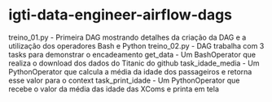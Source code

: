 # igti-data-engineer-airflow-dags

treino_01.py - Primeira DAG mostrando detalhes da criação da DAG e a utilização dos operadores Bash e Python
treino_02.py - DAG trabalha com 3 tasks para demonstrar o encadeamento
                get_data - Um BashOperator que realiza o download dos dados do Titanic do github
                task_idade_media - Um PythonOperator que calcula a média da idade dos passageiros e retorna esse valor para o context
                task_print_idade - Um PythonOperator que recebe o valor da média das idade das XComs e printa em tela